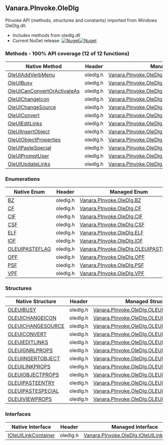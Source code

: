 ## Vanara.PInvoke.OleDlg  
PInvoke API (methods, structures and constants) imported from Windows OleDlg.dll.

- Includes methods from oledlg.dll  
- Current NuGet release: [![Nuget](https://img.shields.io/nuget/v/Vanara.PInvoke.OleDlg?logo=nuget&style=flat-square)![Nuget](https://img.shields.io/nuget/dt/Vanara.PInvoke.OleDlg?label=%20&style=flat-square)](https://www.nuget.org/packages/Vanara.PInvoke.OleDlg)  
### Methods - 100% API coverage (12 of 12 functions)  
Native Method | Header | Managed Method  
--- | --- | ---  
[OleUIAddVerbMenu](https://www.google.com/search?num=5&q=OleUIAddVerbMenuA+site%3Alearn.microsoft.com) | oledlg.h | [Vanara.PInvoke.OleDlg.OleUIAddVerbMenu](https://github.com/dahall/Vanara/search?l=C%23&q=OleUIAddVerbMenu)  
[OleUIBusy](https://www.google.com/search?num=5&q=OleUIBusyA+site%3Alearn.microsoft.com) | oledlg.h | [Vanara.PInvoke.OleDlg.OleUIBusy](https://github.com/dahall/Vanara/search?l=C%23&q=OleUIBusy)  
[OleUICanConvertOrActivateAs](https://www.google.com/search?num=5&q=OleUICanConvertOrActivateAs+site%3Alearn.microsoft.com) | oledlg.h | [Vanara.PInvoke.OleDlg.OleUICanConvertOrActivateAs](https://github.com/dahall/Vanara/search?l=C%23&q=OleUICanConvertOrActivateAs)  
[OleUIChangeIcon](https://www.google.com/search?num=5&q=OleUIChangeIconA+site%3Alearn.microsoft.com) | oledlg.h | [Vanara.PInvoke.OleDlg.OleUIChangeIcon](https://github.com/dahall/Vanara/search?l=C%23&q=OleUIChangeIcon)  
[OleUIChangeSource](https://www.google.com/search?num=5&q=OleUIChangeSourceA+site%3Alearn.microsoft.com) | oledlg.h | [Vanara.PInvoke.OleDlg.OleUIChangeSource](https://github.com/dahall/Vanara/search?l=C%23&q=OleUIChangeSource)  
[OleUIConvert](https://www.google.com/search?num=5&q=OleUIConvertA+site%3Alearn.microsoft.com) | oledlg.h | [Vanara.PInvoke.OleDlg.OleUIConvert](https://github.com/dahall/Vanara/search?l=C%23&q=OleUIConvert)  
[OleUIEditLinks](https://www.google.com/search?num=5&q=OleUIEditLinksA+site%3Alearn.microsoft.com) | oledlg.h | [Vanara.PInvoke.OleDlg.OleUIEditLinks](https://github.com/dahall/Vanara/search?l=C%23&q=OleUIEditLinks)  
[OleUIInsertObject](https://www.google.com/search?num=5&q=OleUIInsertObjectA+site%3Alearn.microsoft.com) | oledlg.h | [Vanara.PInvoke.OleDlg.OleUIInsertObject](https://github.com/dahall/Vanara/search?l=C%23&q=OleUIInsertObject)  
[OleUIObjectProperties](https://www.google.com/search?num=5&q=OleUIObjectPropertiesA+site%3Alearn.microsoft.com) | oledlg.h | [Vanara.PInvoke.OleDlg.OleUIObjectProperties](https://github.com/dahall/Vanara/search?l=C%23&q=OleUIObjectProperties)  
[OleUIPasteSpecial](https://www.google.com/search?num=5&q=OleUIPasteSpecialA+site%3Alearn.microsoft.com) | oledlg.h | [Vanara.PInvoke.OleDlg.OleUIPasteSpecial](https://github.com/dahall/Vanara/search?l=C%23&q=OleUIPasteSpecial)  
[OleUIPromptUser](https://www.google.com/search?num=5&q=OleUIPromptUserA+site%3Alearn.microsoft.com) | oledlg.h | [Vanara.PInvoke.OleDlg.OleUIPromptUser](https://github.com/dahall/Vanara/search?l=C%23&q=OleUIPromptUser)  
[OleUIUpdateLinks](https://www.google.com/search?num=5&q=OleUIUpdateLinksA+site%3Alearn.microsoft.com) | oledlg.h | [Vanara.PInvoke.OleDlg.OleUIUpdateLinks](https://github.com/dahall/Vanara/search?l=C%23&q=OleUIUpdateLinks)  
### Enumerations  
Native Enum | Header | Managed Enum  
--- | --- | ---  
[BZ](https://www.google.com/search?num=5&q=BZ+site%3Alearn.microsoft.com) | oledlg.h | [Vanara.PInvoke.OleDlg.BZ](https://github.com/dahall/Vanara/search?l=C%23&q=BZ)  
[CF](https://www.google.com/search?num=5&q=CF+site%3Alearn.microsoft.com) | oledlg.h | [Vanara.PInvoke.OleDlg.CF](https://github.com/dahall/Vanara/search?l=C%23&q=CF)  
[CIF](https://www.google.com/search?num=5&q=CIF+site%3Alearn.microsoft.com) | oledlg.h | [Vanara.PInvoke.OleDlg.CIF](https://github.com/dahall/Vanara/search?l=C%23&q=CIF)  
[CSF](https://www.google.com/search?num=5&q=CSF+site%3Alearn.microsoft.com) | oledlg.h | [Vanara.PInvoke.OleDlg.CSF](https://github.com/dahall/Vanara/search?l=C%23&q=CSF)  
[ELF](https://www.google.com/search?num=5&q=ELF+site%3Alearn.microsoft.com) | oledlg.h | [Vanara.PInvoke.OleDlg.ELF](https://github.com/dahall/Vanara/search?l=C%23&q=ELF)  
[IOF](https://www.google.com/search?num=5&q=IOF+site%3Alearn.microsoft.com) | oledlg.h | [Vanara.PInvoke.OleDlg.IOF](https://github.com/dahall/Vanara/search?l=C%23&q=IOF)  
[OLEUIPASTEFLAG](https://www.google.com/search?num=5&q=OLEUIPASTEFLAG+site%3Alearn.microsoft.com) | oledlg.h | [Vanara.PInvoke.OleDlg.OLEUIPASTEFLAG](https://github.com/dahall/Vanara/search?l=C%23&q=OLEUIPASTEFLAG)  
[OPF](https://www.google.com/search?num=5&q=OPF+site%3Alearn.microsoft.com) | oledlg.h | [Vanara.PInvoke.OleDlg.OPF](https://github.com/dahall/Vanara/search?l=C%23&q=OPF)  
[PSF](https://www.google.com/search?num=5&q=PSF+site%3Alearn.microsoft.com) | oledlg.h | [Vanara.PInvoke.OleDlg.PSF](https://github.com/dahall/Vanara/search?l=C%23&q=PSF)  
[VPF](https://www.google.com/search?num=5&q=VPF+site%3Alearn.microsoft.com) | oledlg.h | [Vanara.PInvoke.OleDlg.VPF](https://github.com/dahall/Vanara/search?l=C%23&q=VPF)  
### Structures  
Native Structure | Header | Managed Structure  
--- | --- | ---  
[OLEUIBUSY](https://www.google.com/search?num=5&q=OLEUIBUSY+site%3Alearn.microsoft.com) | oledlg.h | [Vanara.PInvoke.OleDlg.OLEUIBUSY](https://github.com/dahall/Vanara/search?l=C%23&q=OLEUIBUSY)  
[OLEUICHANGEICON](https://www.google.com/search?num=5&q=OLEUICHANGEICON+site%3Alearn.microsoft.com) | oledlg.h | [Vanara.PInvoke.OleDlg.OLEUICHANGEICON](https://github.com/dahall/Vanara/search?l=C%23&q=OLEUICHANGEICON)  
[OLEUICHANGESOURCE](https://www.google.com/search?num=5&q=OLEUICHANGESOURCE+site%3Alearn.microsoft.com) | oledlg.h | [Vanara.PInvoke.OleDlg.OLEUICHANGESOURCE](https://github.com/dahall/Vanara/search?l=C%23&q=OLEUICHANGESOURCE)  
[OLEUICONVERT](https://www.google.com/search?num=5&q=OLEUICONVERT+site%3Alearn.microsoft.com) | oledlg.h | [Vanara.PInvoke.OleDlg.OLEUICONVERT](https://github.com/dahall/Vanara/search?l=C%23&q=OLEUICONVERT)  
[OLEUIEDITLINKS](https://www.google.com/search?num=5&q=OLEUIEDITLINKS+site%3Alearn.microsoft.com) | oledlg.h | [Vanara.PInvoke.OleDlg.OLEUIEDITLINKS](https://github.com/dahall/Vanara/search?l=C%23&q=OLEUIEDITLINKS)  
[OLEUIGNRLPROPS](https://www.google.com/search?num=5&q=OLEUIGNRLPROPS+site%3Alearn.microsoft.com) | oledlg.h | [Vanara.PInvoke.OleDlg.OLEUIGNRLPROPS](https://github.com/dahall/Vanara/search?l=C%23&q=OLEUIGNRLPROPS)  
[OLEUIINSERTOBJECT](https://www.google.com/search?num=5&q=OLEUIINSERTOBJECT+site%3Alearn.microsoft.com) | oledlg.h | [Vanara.PInvoke.OleDlg.OLEUIINSERTOBJECT](https://github.com/dahall/Vanara/search?l=C%23&q=OLEUIINSERTOBJECT)  
[OLEUILINKPROPS](https://www.google.com/search?num=5&q=OLEUILINKPROPS+site%3Alearn.microsoft.com) | oledlg.h | [Vanara.PInvoke.OleDlg.OLEUILINKPROPS](https://github.com/dahall/Vanara/search?l=C%23&q=OLEUILINKPROPS)  
[OLEUIOBJECTPROPS](https://www.google.com/search?num=5&q=OLEUIOBJECTPROPS+site%3Alearn.microsoft.com) | oledlg.h | [Vanara.PInvoke.OleDlg.OLEUIOBJECTPROPS](https://github.com/dahall/Vanara/search?l=C%23&q=OLEUIOBJECTPROPS)  
[OLEUIPASTEENTRY](https://www.google.com/search?num=5&q=OLEUIPASTEENTRY+site%3Alearn.microsoft.com) | oledlg.h | [Vanara.PInvoke.OleDlg.OLEUIPASTEENTRY](https://github.com/dahall/Vanara/search?l=C%23&q=OLEUIPASTEENTRY)  
[OLEUIPASTESPECIAL](https://www.google.com/search?num=5&q=OLEUIPASTESPECIAL+site%3Alearn.microsoft.com) | oledlg.h | [Vanara.PInvoke.OleDlg.OLEUIPASTESPECIAL](https://github.com/dahall/Vanara/search?l=C%23&q=OLEUIPASTESPECIAL)  
[OLEUIVIEWPROPS](https://www.google.com/search?num=5&q=OLEUIVIEWPROPS+site%3Alearn.microsoft.com) | oledlg.h | [Vanara.PInvoke.OleDlg.OLEUIVIEWPROPS](https://github.com/dahall/Vanara/search?l=C%23&q=OLEUIVIEWPROPS)  
### Interfaces  
Native Interface | Header | Managed Interface  
--- | --- | ---  
[IOleUILinkContainer](https://www.google.com/search?num=5&q=IOleUILinkContainer+site%3Alearn.microsoft.com) | oledlg.h | [Vanara.PInvoke.OleDlg.IOleUILinkContainer](https://github.com/dahall/Vanara/search?l=C%23&q=IOleUILinkContainer)  

